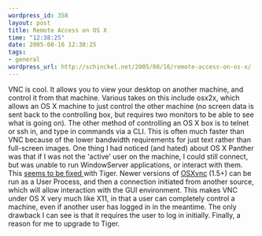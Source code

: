 ```yaml
--- 
wordpress_id: 358
layout: post
title: Remote Access on OS X
time: "12:38:25"
date: 2005-08-16 12:38:25
tags: 
- general
wordpress_url: http://schinckel.net/2005/08/16/remote-access-on-os-x/
---
```

VNC is cool. It allows you to view your desktop on another machine, and control it from that machine. Various takes on this include osx2x, which allows an OS X machine to just control the other machine (no screen data is sent back to the controlling box, but requires two monitors to be able to see what is going on). The other method of controlling an OS X box is to telnet or ssh in, and type in commands via a CLI. This is often much faster than VNC because of the lower bandwidth requirements for just text rather than full-screen images. One thing I had noticed (and hated) about OS X Panther was that if I was not the 'active' user on the machine, I could still connect, but was unable to run WindowServer applications, or interact with them. This [seems to be fixed ][1]with Tiger. Newer versions of [OSXvnc][2] (1.5+) can be run as a User Process, and then a connection initiated from another source, which will allow interaction with the GUI environment. This makes VNC under OS X very much like X11, in that a user can completely control a machine, even if another user has logged in in the meantime. The only drawback I can see is that it requires the user to log in initially. Finally, a reason for me to upgrade to Tiger. 

   [1]: http://www.macosx.com/forums/showthread.php?t=52547
   [2]: http://www.macupdate.com/info.php/id/11283

